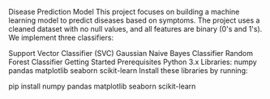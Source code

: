 Disease Prediction Model
This project focuses on building a machine learning model to predict diseases based on symptoms. The project uses a cleaned dataset with no null values, and all features are binary (0's and 1's). We implement three classifiers:

Support Vector Classifier (SVC)
Gaussian Naive Bayes Classifier
Random Forest Classifier
Getting Started
Prerequisites
Python 3.x
Libraries:
numpy
pandas
matplotlib
seaborn
scikit-learn
Install these libraries by running:

pip install numpy pandas matplotlib seaborn scikit-learn

